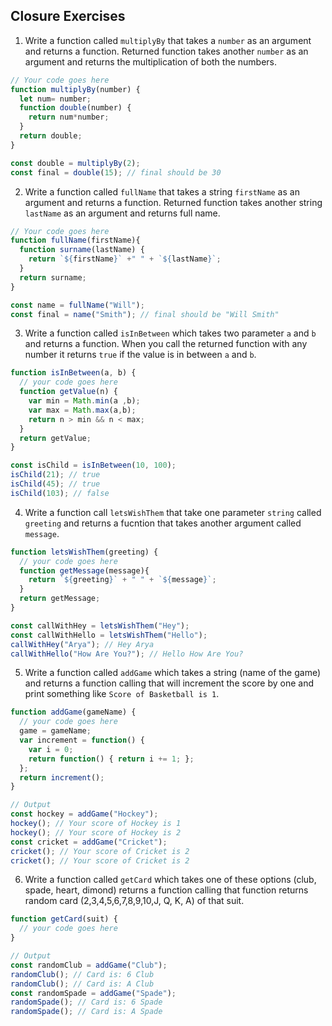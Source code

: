 ## Closure Exercises

1. Write a function called `multiplyBy` that takes a `number` as an argument and returns a function. Returned function takes another `number` as an argument and returns the multiplication of both the numbers.

```js
// Your code goes here
function multiplyBy(number) {
  let num= number;
  function double(number) {
    return num*number;
  }
  return double;
}

const double = multiplyBy(2);
const final = double(15); // final should be 30
```

2. Write a function called `fullName` that takes a string `firstName` as an argument and returns a function. Returned function takes another string `lastName` as an argument and returns full name.

```js
// Your code goes here
function fullName(firstName){
  function surname(lastName) {
    return `${firstName}` +" " + `${lastName}`;
  }
  return surname;
}

const name = fullName("Will");
const final = name("Smith"); // final should be "Will Smith"
```

3. Write a function called `isInBetween` which takes two parameter `a` and `b` and returns a function. When you call the returned function with any number it returns `true` if the value is in between `a` and `b`.

```js
function isInBetween(a, b) {
  // your code goes here
  function getValue(n) {
    var min = Math.min(a ,b);
    var max = Math.max(a,b);
    return n > min && n < max;
  }
  return getValue;
}

const isChild = isInBetween(10, 100);
isChild(21); // true
isChild(45); // true
isChild(103); // false
```

4. Write a function call `letsWishThem` that take one parameter `string` called `greeting` and returns a fucntion that takes another argument called `message`.

```js
function letsWishThem(greeting) {
  // your code goes here
  function getMessage(message){
    return `${greeting}` + " " + `${message}`; 
  }
  return getMessage;
}

const callWithHey = letsWishThem("Hey");
const callWithHello = letsWishThem("Hello");
callWithHey("Arya"); // Hey Arya
callWithHello("How Are You?"); // Hello How Are You?
```

5. Write a function called `addGame` which takes a string (name of the game) and returns a function calling that will increment the score by one and print something like `Score of Basketball is 1`.

```js
function addGame(gameName) {
  // your code goes here
  game = gameName;
  var increment = function() {
    var i = 0;
    return function() { return i += 1; };
  };
  return increment();
}

// Output
const hockey = addGame("Hockey");
hockey(); // Your score of Hockey is 1
hockey(); // Your score of Hockey is 2
const cricket = addGame("Cricket");
cricket(); // Your score of Cricket is 2
cricket(); // Your score of Cricket is 2
```

6. Write a function called `getCard` which takes one of these options (club, spade, heart, dimond) returns a function calling that function returns random card (2,3,4,5,6,7,8,9,10,J, Q, K, A) of that suit.

```js
function getCard(suit) {
  // your code goes here
}

// Output
const randomClub = addGame("Club");
randomClub(); // Card is: 6 Club
randomClub(); // Card is: A Club
const randomSpade = addGame("Spade");
randomSpade(); // Card is: 6 Spade
randomSpade(); // Card is: A Spade
```
